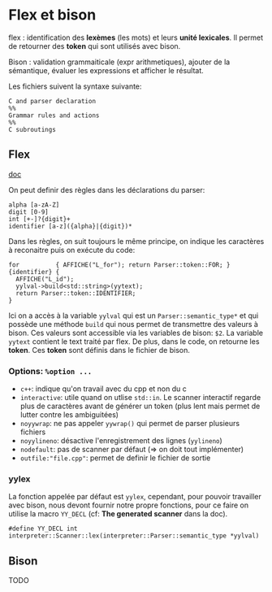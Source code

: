 # Flex et bison

flex
: identification des **lexèmes** (les mots) et leurs **unité lexicales**. Il
permet de retourner des **token** qui sont utilisés avec bison.

Bison
: validation grammaiticale (expr arithmetiques), ajouter de la sémantique,
  évaluer les expressions et afficher le résultat.


Les fichiers suivent la syntaxe suivante:

```
C and parser declaration
%%
Grammar rules and actions
%%
C subroutings
```

## Flex

[doc](https://ftp.gnu.org/old-gnu/Manuals/flex-2.5.4/html_mono/flex.html)

On peut definir des règles dans les déclarations du parser:

```
alpha [a-zA-Z]
digit [0-9]
int [+-]?{digit}+
identifier [a-z]({alpha}|{digit})*
```

Dans les règles, on suit toujours le même principe, on indique les caractères à
reconaitre puis on exécute du code:

```
for          { AFFICHE("L_for"); return Parser::token::FOR; }
{identifier} {
  AFFICHE("L_id");
  yylval->build<std::string>(yytext);
  return Parser::token::IDENTIFIER;
}
```

Ici on a accès à la variable `yylval` qui est un `Parser::semantic_type*` et qui
possède une méthode `build` qui nous permet de transmettre des valeurs à bison.
Ces valeurs sont accessible via les variables de bison: `$2`. La variable
`yytext` contient le text traité par flex. De plus, dans le code, on retourne
les **token**. Ces **token** sont définis dans le fichier de bison.

### Options: `%option ...`

- `c++`: indique qu'on travail avec du cpp et non du c
- `interactive`: utile quand on utlise `std::in`. Le scanner interactif regarde
  plus de caractères avant de générer un token (plus lent mais permet de lutter
  contre les ambiguitées)
- `noyywrap`: ne pas appeler `yywrap()` qui permet de parser plusieurs fichiers
- `noyylineno`: désactive l'enregistrement des lignes (`yylineno`)
- `nodefault`: pas de scanner par défaut (=> on doit tout implémenter)
- `outfile:"file.cpp"`: permet de definir le fichier de sortie

### yylex

La fonction appelée par défaut est `yylex`, cependant, pour pouvoir travailler
avec bison, nous devont fournir notre propre fonctions, pour ce faire on
utilise la macro `YY_DECL` (cf: **The generated scanner** dans la doc).

```
#define YY_DECL int interpreter::Scanner::lex(interpreter::Parser::semantic_type *yylval)
```

## Bison

TODO
